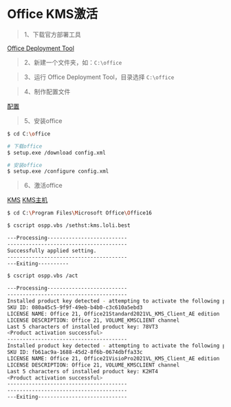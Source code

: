 # Office KMS激活

> 1、下载官方部署工具

[Office Deployment Tool](https://www.microsoft.com/en-us/download/details.aspx?id=49117)

> 2、新建一个文件夹，如：`C:\office`

> 3、运行 Office Deployment Tool，目录选择 `C:\office`

> 4、制作配置文件

[配置](https://config.office.com/deploymentsettings)

> 5、安装office
```bash
$ cd C:\office

# 下载office
$ setup.exe /download config.xml

# 安装office
$ setup.exe /configure config.xml
```

> 6、激活office

[KMS](https://learn.microsoft.com/zh-cn/deployoffice/vlactivation/plan-volume-activation-of-office)
[KMS主机](https://www.coolhub.top/tech-articles/kms_list.html)

```bash
$ cd C:\Program Files\Microsoft Office\Office16

$ cscript ospp.vbs /sethst:kms.loli.best

---Processing--------------------------
---------------------------------------
Successfully applied setting.
---------------------------------------
---Exiting----------

$ cscript ospp.vbs /act

---Processing--------------------------
---------------------------------------
Installed product key detected - attempting to activate the following product:
SKU ID: 080a45c5-9f9f-49eb-b4b0-c3c610a5ebd3
LICENSE NAME: Office 21, Office21Standard2021VL_KMS_Client_AE edition
LICENSE DESCRIPTION: Office 21, VOLUME_KMSCLIENT channel
Last 5 characters of installed product key: 78VT3
<Product activation successful>
---------------------------------------
Installed product key detected - attempting to activate the following product:
SKU ID: fb61ac9a-1688-45d2-8f6b-0674dbffa33c
LICENSE NAME: Office 21, Office21VisioPro2021VL_KMS_Client_AE edition
LICENSE DESCRIPTION: Office 21, VOLUME_KMSCLIENT channel
Last 5 characters of installed product key: K2HT4
<Product activation successful>
---------------------------------------
---------------------------------------
---Exiting-----------------------------
```